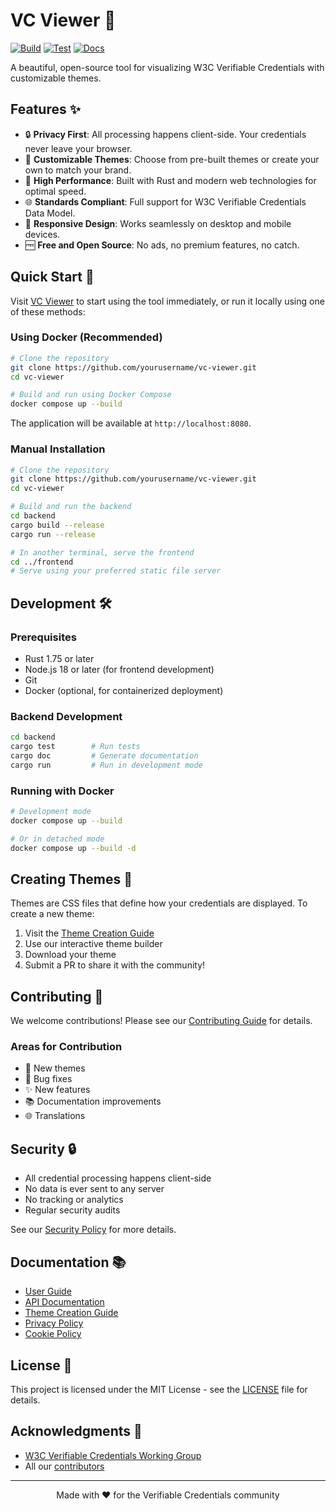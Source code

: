 # VC Viewer 🎨
[![Build](https://github.com/AmaVic/vc-viewer/actions/workflows/build.yml/badge.svg)](https://github.com/AmaVic/vc-viewer/actions/workflows/build.yml) [![Test](https://github.com/AmaVic/vc-viewer/actions/workflows/test.yml/badge.svg)](https://github.com/AmaVic/vc-viewer/actions/workflows/test.yml) [![Docs](https://github.com/AmaVic/vc-viewer/actions/workflows/docs.yml/badge.svg)](https://github.com/AmaVic/vc-viewer/actions/workflows/docs.yml)

A beautiful, open-source tool for visualizing W3C Verifiable Credentials with customizable themes.

## Features ✨

- 🔒 **Privacy First**: All processing happens client-side. Your credentials never leave your browser.
- 🎨 **Customizable Themes**: Choose from pre-built themes or create your own to match your brand.
- 🚀 **High Performance**: Built with Rust and modern web technologies for optimal speed.
- 🌐 **Standards Compliant**: Full support for W3C Verifiable Credentials Data Model.
- 📱 **Responsive Design**: Works seamlessly on desktop and mobile devices.
- 🆓 **Free and Open Source**: No ads, no premium features, no catch.

## Quick Start 🚀

Visit [VC Viewer](https://vcviewer.example.com) to start using the tool immediately, or run it locally using one of these methods:

### Using Docker (Recommended)

```bash
# Clone the repository
git clone https://github.com/yourusername/vc-viewer.git
cd vc-viewer

# Build and run using Docker Compose
docker compose up --build
```

The application will be available at `http://localhost:8080`.

### Manual Installation

```bash
# Clone the repository
git clone https://github.com/yourusername/vc-viewer.git
cd vc-viewer

# Build and run the backend
cd backend
cargo build --release
cargo run --release

# In another terminal, serve the frontend
cd ../frontend
# Serve using your preferred static file server
```

## Development 🛠️

### Prerequisites

- Rust 1.75 or later
- Node.js 18 or later (for frontend development)
- Git
- Docker (optional, for containerized deployment)

### Backend Development

```bash
cd backend
cargo test        # Run tests
cargo doc         # Generate documentation
cargo run         # Run in development mode
```

### Running with Docker

```bash
# Development mode
docker compose up --build

# Or in detached mode
docker compose up --build -d
```

## Creating Themes 🎨

Themes are CSS files that define how your credentials are displayed. To create a new theme:

1. Visit the [Theme Creation Guide](https://vcviewer.example.com/docs/create-theme)
2. Use our interactive theme builder
3. Download your theme
4. Submit a PR to share it with the community!

## Contributing 🤝

We welcome contributions! Please see our [Contributing Guide](CONTRIBUTING.md) for details.

### Areas for Contribution

- 🎨 New themes
- 🐛 Bug fixes
- ✨ New features
- 📚 Documentation improvements
- 🌐 Translations

## Security 🔒

- All credential processing happens client-side
- No data is ever sent to any server
- No tracking or analytics
- Regular security audits

See our [Security Policy](SECURITY.md) for more details.

## Documentation 📚

- [User Guide](https://vcviewer.example.com/docs)
- [API Documentation](https://vcviewer.example.com/docs/api)
- [Theme Creation Guide](https://vcviewer.example.com/docs/create-theme)
- [Privacy Policy](https://vcviewer.example.com/privacy)
- [Cookie Policy](https://vcviewer.example.com/cookies)

## License 📄

This project is licensed under the MIT License - see the [LICENSE](LICENSE) file for details.

## Acknowledgments 🙏

- [W3C Verifiable Credentials Working Group](https://www.w3.org/groups/wg/vc)
- All our [contributors](https://github.com/yourusername/vc-viewer/graphs/contributors)

---

<div align="center">
Made with ❤️ for the Verifiable Credentials community
</div> 